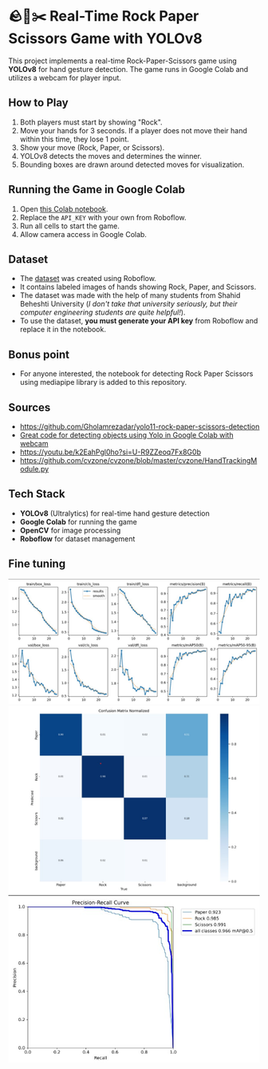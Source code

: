 # 🪨📄✂️ Real-Time Rock Paper Scissors Game with YOLOv8

This project implements a real-time Rock-Paper-Scissors game using **YOLOv8** for hand gesture detection. The game runs in Google Colab and utilizes a webcam for player input.

## How to Play
1. Both players must start by showing "Rock".
2. Move your hands for 3 seconds. If a player does not move their hand within this time, they lose 1 point.
3. Show your move (Rock, Paper, or Scissors).
4. YOLOv8 detects the moves and determines the winner.
5. Bounding boxes are drawn around detected moves for visualization.

## Running the Game in Google Colab
1. Open [this Colab notebook](https://github.com/RozhanMk/Real-time-rock-paper-scissor/blob/master/RPS-webcam-Yolo8-colab.ipynb).
2. Replace the `API_KEY` with your own from Roboflow.
3. Run all cells to start the game.
4. Allow camera access in Google Colab.

## Dataset
- The [dataset](https://app.roboflow.com/reyhane2525/final-v2-kpqgq) was created using Roboflow.
- It contains labeled images of hands showing Rock, Paper, and Scissors.
- The dataset was made with the help of many students from Shahid Beheshti University (*I don't take that university seriously, but their computer engineering students are quite helpful!*).
- To use the dataset, **you must generate your API key** from Roboflow and replace it in the notebook.

## Bonus point
-  For anyone interested, the notebook for detecting Rock Paper Scissors using mediapipe library is added to this repository.

## Sources
- https://github.com/Gholamrezadar/yolo11-rock-paper-scissors-detection
- [Great code for detecting objects using Yolo in Google Colab with webcam](https://youtu.be/ebAykr9YZ30?si=2Tx_HlV_r4EsBPxi)
- https://youtu.be/k2EahPgl0ho?si=U-R9ZZeoq7Fx8G0b
- https://github.com/cvzone/cvzone/blob/master/cvzone/HandTrackingModule.py

## Tech Stack
- **YOLOv8** (Ultralytics) for real-time hand gesture detection
- **Google Colab** for running the game
- **OpenCV** for image processing
- **Roboflow** for dataset management

## Fine tuning
![](https://github.com/RozhanMk/Real-time-rock-paper-scissor/blob/master/imgs/history.jpg)
![](https://github.com/RozhanMk/Real-time-rock-paper-scissor/blob/master/imgs/confusion%20matrix.jpg)
![](https://github.com/RozhanMk/Real-time-rock-paper-scissor/blob/master/imgs/PR%20curve.jpg)


